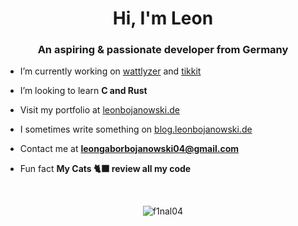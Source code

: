 <h1 align="center">Hi, I'm Leon</h1>
<h3 align="center">An aspiring & passionate developer from Germany</h3>

- I’m currently working on [wattlyzer](https://github.com/F1nal04/wattlyzer) and [tikkit](https://github.com/F1nal04/tikkit-backend)

- I’m looking to learn **C and Rust**

- Visit my portfolio at [leonbojanowski.de](https://leonbojanowski.de)

- I sometimes write something on [blog.leonbojanowski.de](https://blog.leonbojanowski.de)

- Contact me at **leongaborbojanowski04@gmail.com**

- Fun fact **My Cats 🐈‍⬛ review all my code**

<br>

<p align="center"><img align="center" src="https://github-readme-stats.vercel.app/api/top-langs/?username=f1nal04&langs_count=6&hide=html,css,scss,dockerfile,batchfile&theme=github_dark" alt="f1nal04" /></p>
